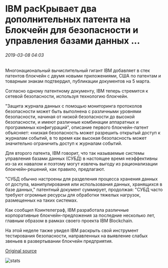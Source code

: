 # IBM расКрывает два дополнительных патента на Блокчейн для безопасности и управления базами данных ...

###### 2019-03-08 04:03

Многонациональный вычислительный гигант IBM добавляет в стек патентов блокчейн с двумя новыми приложениями, США по патентам и товарным знакам подтвердил, публикации документов на 5 марта.

Согласно одному патентному документу, IBM теперь стремится к сетевой безопасности, используя технологию блокчейн.

"Защита журнала данных с помощью мониторинга протоколов безопасности может быть выполнена с различными уровнями безопасности, начиная от низкой безопасности до высокой безопасности, и имеют различные комбинации аппаратных и программных конфигураций", описание первого блокчейн-патент объясняет: «низкая безопасность может разрешить открытый доступ к журналам событий, в то время как высокая безопасность может значительно ограничить доступ к журналам событий.

Для второго патента, IBM говорит, что так называемые системы управления базами данных (СУБД) в настоящее время неэффективны из-за их навалом и поэтому могут извлечь выгоду из рационализации блокчейн-решений, как правило, предлагают.

"СУБД обычно настроены для разделения процесса хранения данных от доступа, манипулирования или использования данных, хранящихся в базе данных," патентный документ суммирует, продолжая: "СУБД часто требуют огромные ресурсы для обработки тяжелых нагрузок, размещенных на таких системах.

Как сообщил Коинтелеграф, IBM разработала различные корпоративные блокчейн-предложения за последние несколько лет, главным образом в рамках своего проекта IBM Blockchain.

На этой неделе также увидел IBM раскрыть свой инструмент тестирования безопасности, направленных на выявление слабых звеньев в развертывании блокчейн предприятия.

[Original source](https://cointelegraph.com/news/ibm-reveals-two-further-blockchain-patents-for-security-and-database-management)

![stats](https://c.statcounter.com/11760860/0/a89fa40b/1/ "stats")
